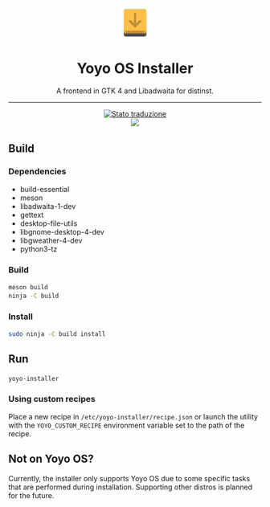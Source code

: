 <div align="center">
    <img src="data/icons/hicolor/scalable/apps/org.yoyoos.Installer.svg" height="64">
    <h1>Yoyo OS Installer</h1>
    <p>A frontend in GTK 4 and Libadwaita for distinst.</p>
    <hr />
    <a href="https://hosted.weblate.org/engage/yoyo-os/">
<img src="https://hosted.weblate.org/widgets/yoyo-os/-/first-setup/svg-badge.svg" alt="Stato traduzione" />
</a>
    <br />
    <img src="data/screenshot.png">
</div>

## Build
### Dependencies
- build-essential
- meson
- libadwaita-1-dev
- gettext
- desktop-file-utils
- libgnome-desktop-4-dev
- libgweather-4-dev
- python3-tz

### Build
```bash
meson build
ninja -C build
```

### Install
```bash
sudo ninja -C build install
```

## Run
```bash
yoyo-installer
```

### Using custom recipes
Place a new recipe in `/etc/yoyo-installer/recipe.json` or launch the
utility with the `YOYO_CUSTOM_RECIPE` environment variable set to the path
of the recipe.

## Not on Yoyo OS?
Currently, the installer only supports Yoyo OS due to some specific
tasks that are performed during installation. Supporting other distros
is planned for the future.
